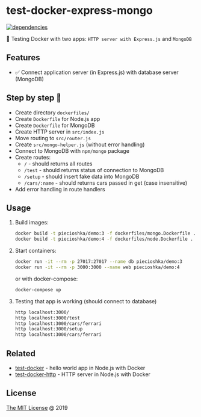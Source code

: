 # test-docker-express-mongo

[![dependencies](https://david-dm.org/piecioshka/test-docker-express-mongo.svg)](https://github.com/piecioshka/test-docker-express-mongo)

:ledger: Testing Docker with two apps: `HTTP server with Express.js` and `MongoDB`

## Features

* :white_check_mark: Connect application server (in Express.js) with database server (MongoDB)

## Step by step 👣

* Create directory `dockerfiles/`
* Create `Dockerfile` for Node.js app
* Create `Dockerfile` for MongoDB
* Create HTTP server in `src/index.js`
* Move routing to `src/router.js`
* Create `src/mongo-helper.js` (without error handling)
* Connect to MongoDB with `npm/mongo` package
* Create routes:
    + `/` - should returns all routes
    + `/test` - should returns status of connection to MongoDB
    + `/setup` - should insert fake data into MongoDB
    + `/cars/:name` - should returns cars passed in get (case insensitive)
* Add error handling in route handlers

## Usage

1. Build images:

    ```bash
    docker build -t piecioshka/demo:3 -f dockerfiles/mongo.Dockerfile .
    docker build -t piecioshka/demo:4 -f dockerfiles/node.Dockerfile .
    ```

2. Start containers:

    ```bash
    docker run -it --rm -p 27017:27017 --name db piecioshka/demo:3
    docker run -it --rm -p 3000:3000 --name web piecioshka/demo:4
    ```

    or with docker-compose:

    ```bash
    docker-compose up
    ```

3. Testing that app is working (should connect to database)

    ```bash
    http localhost:3000/
    http localhost:3000/test
    http localhost:3000/cars/ferrari
    http localhost:3000/setup
    http localhost:3000/cars/ferrari
    ```

## Related

* [test-docker](https://github.com/piecioshka/test-docker) - hello world app in Node.js with Docker
* [test-docker-http](https://github.com/piecioshka/test-docker-http) - HTTP server in Node.js with Docker

## License

[The MIT License](http://piecioshka.mit-license.org) @ 2019
